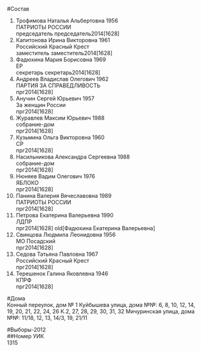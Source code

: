 #Состав  
1. Трофимова Наталья Альбертовна 1956  
    ПАТРИОТЫ РОССИИ  
    председатель председатель2014[1628]  
2. Капитонова Ирина Викторовна 1961  
    Российский Красный Крест  
    заместитель заместитель2014[1628]  
3. Фадюхина Мария Борисовна 1969  
    ЕР  
    секретарь секретарь2014[1628]  
4. Андреев Владислав Олегович 1962  
    ПАРТИЯ ЗА СПРАВЕДЛИВОСТЬ  
    прг2014[1628]  
5. Анучин Сергей Юрьевич 1957  
    За женщин России  
    прг2014[1628]  
6. Журавлев Максим Юрьевич 1988  
    собрание-дом  
    прг2014[1628]  
7. Кузьмина Ольга Викторовна 1960  
    СР  
    прг2014[1628]  
8. Насильникова Александра Сергеевна 1988  
    собрание-дом  
    прг2014[1628]  
9. Нюняев Вадим Олегович 1976  
    ЯБЛОКО  
    прг2014[1628]  
10. Панина Валерия Вячеславовна 1989  
    ПАТРИОТЫ РОССИИ  
    прг2014[1628]  
11. Петрова Екатерина Валерьевна 1990  
    ЛДПР  
    прг2014[1628] old[Фадюхина Екатерина Валерьевна]  
12. Свинцова Людмила Леонидовна 1956  
    МО Посадский  
    прг2014[1628]  
13. Седова Татьяна Павловна 1967  
    Российский Красный Крест  
    прг2014[1628]  
14. Терешенок Галина Яковлевна 1946  
    КПРФ  
    прг2014[1628]  
  
#Дома  
Конный переулок, дом № 1 Куйбышева улица, дома №№: 6, 8, 10, 12, 14, 19, 20, 21, 22, 24, 26 К.2, 27, 28, 29, 30, 31, 32 Мичуринская улица, дома №№: 11/18, 12, 13, 14/3, 19, 21/11  
  
#Выборы-2012  
##Номер УИК  
1315  
